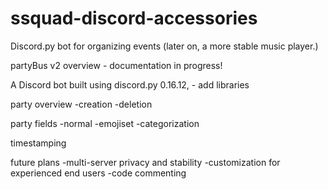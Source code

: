 # ssquad-discord-accessories
Discord.py bot for organizing events (later on, a more stable music player.)

partyBus v2 overview - documentation in progress!

A Discord bot built using discord.py 0.16.12, - add libraries

party overview
-creation
-deletion

party fields
-normal
-emojiset
-categorization

timestamping

future plans
-multi-server privacy and stability
-customization for experienced end users
-code commenting
